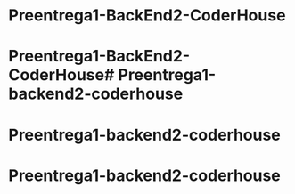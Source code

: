 # Preentrega1-BackEnd2-CoderHouse
# Preentrega1-BackEnd2-CoderHouse# Preentrega1-backend2-coderhouse
# Preentrega1-backend2-coderhouse
# Preentrega1-backend2-coderhouse
